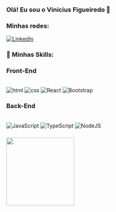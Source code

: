 ### Olá! Eu sou o Vinicius Figueiredo 👋

###  Minhas redes:

[![LinkedIn](https://img.shields.io/badge/LinkedIn-0077B5?style=for-the-badge&logo=linkedin&logoColor=white)](https://www.linkedin.com/in/vinicius-santos-figueiredo-12b7b52b0/)

### 🚀 Minhas Skills:

### Front-End
<div style="display: inline_block"><br/>
  <img aligh="center" alt="html" src="https://img.shields.io/badge/HTML-239120?style=for-the-badge&logo=html5&logoColor=white" />
  <img aligh="center" alt="css" src="https://img.shields.io/badge/CSS-239120?&style=for-the-badge&logo=css3&logoColor=white" />
  <img aligh="center" alt="React" src="https://img.shields.io/badge/React-20232A?style=for-the-badge&logo=react&logoColor=61DAFB" />
  <img aligh="center" alt="Bootstrap" src="https://img.shields.io/badge/React-20232A?style=for-the-badge&logo=react&logoColor=61DAFB" />
</div>

### Back-End
<div style="display: inline_block"><br/>
  <img aligh="center" alt="JavaScript" src="https://img.shields.io/badge/JavaScript-323330?style=for-the-badge&logo=javascript&logoColor=F7DF1E" />
  <img aligh="center" alt="TypeScript" src="https://img.shields.io/badge/TypeScript-007ACC?style=for-the-badge&logo=typescript&logoColor=white" />
  <img aligh="center" alt="NodeJS" src="https://img.shields.io/badge/Node.js-43853D?style=for-the-badge&logo=node.js&logoColor=white" />
</div>

### 
<div>
  <a href="https://github.com/ViniiD3v">
  <img height="180cm" src="https://github-readme-stats.vercel.app/api?username=ViniiD3v&show_icons=true&theme=dark">
</div>
